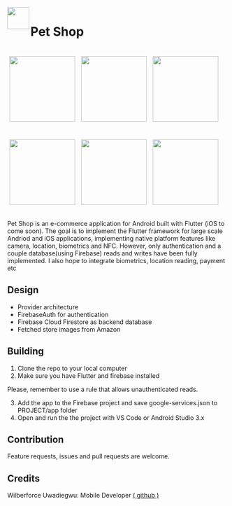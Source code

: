 <img align="left" src="https://raw.githubusercontent.com/thenifemi/PetShop/master/assets/footprint.png?raw=true" width="50px">

# Pet Shop

<p>
    <img src="https://raw.githubusercontent.com/thenifemi/PetShop/master/assets/onboard.jpg" width="150px" height="auto" hspace="5" vspace="20"/>
    <img src="https://raw.githubusercontent.com/thenifemi/PetShop/master/assets/all.jpg?raw=true" width="150px" height="auto" hspace="5" vspace="20"/>
   <img src="https://github.com/thenifemi/PetShop/blob/master/assets/bag.jpg?raw=true" width="150px" height="auto" hspace="5" vspace="20"/>
    <img src="https://raw.githubusercontent.com/thenifemi/PetShop/master/assets/product.jpg" width="150px" height="auto" hspace="5" vspace="20"/>
   <img src="https://raw.githubusercontent.com/thenifemi/PetShop/master/assets/login.jpg" width="150px" height="auto" hspace="5" vspace="20"/>
   <img src="https://raw.githubusercontent.com/thenifemi/PetShop/master/assets/signin.jpg" width="150px" height="auto" hspace="5" vspace="20"/>

</p>


Pet Shop is an e-commerce application for Android built with Flutter (iOS to come soon). The goal is to implement the Flutter framework for large scale Andriod and iOS applications, implementing native platform features like camera, location, biometrics and NFC. However, only authentication and a couple database(using Firebase) reads and writes have been fully implemented. I also hope to integrate biometrics, location reading, payment etc

## Design

- Provider architecture
- FirebaseAuth for authentication 
- Firebase Cloud Firestore as backend database 
- Fetched store images from Amazon

## Building
1. Clone the repo to your local computer
2. Make sure you have Flutter and firebase installed

Please, remember to use a rule that allows unauthenticated reads.

3. Add the app to the Firebase project and save google-services.json to PROJECT/app folder
4. Open and run the the project with VS Code or Android Studio 3.x

## Contribution
Feature requests, issues and pull requests are welcome.

## Credits
Wilberforce Uwadiegwu: Mobile Developer [( github )](https://github.com/wilburt)
